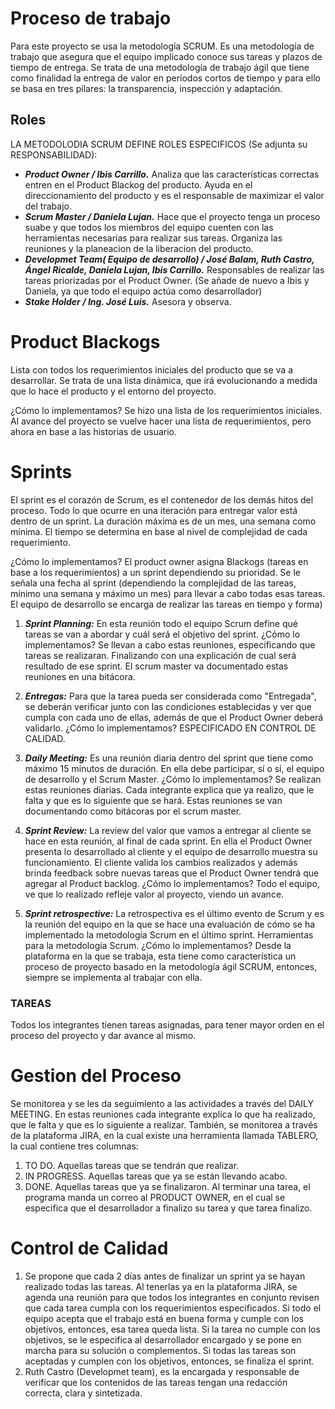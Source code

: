 # Proceso de trabajo
Para este proyecto se usa la metodología SCRUM. Es una metodología de trabajo que asegura que el equipo implicado conoce sus tareas y plazos de tiempo de entrega. Se trata de una metodología de trabajo ágil que tiene como finalidad la entrega de valor en períodos cortos de tiempo y para ello se basa en tres pilares: la transparencia, inspección y adaptación.

## Roles
LA METODOLODIA SCRUM DEFINE ROLES ESPECIFICOS (Se adjunta su RESPONSABILIDAD):
+  ***Product Owner / Ibis Carrillo.*** Analiza que las características correctas entren en el Product Blackog del producto. Ayuda en el direccionamiento del producto y es el responsable de maximizar el valor del trabajo.
+  ***Scrum Master / Daniela Lujan.*** Hace que el proyecto tenga un proceso suabe y que todos los miembros del equipo cuenten con las herramientas necesarias para realizar sus tareas. Organiza las reuniones y la planeacion de la liberacion del producto.
+  ***Developmet Team( Equipo de desarrollo) / José Balam, Ruth Castro, Ángel Ricalde, Daniela Lujan, Ibis Carrillo.*** Responsables de realizar las tareas priorizadas por el Product Owner. (Se añade de nuevo a Ibis y Daniela, ya que todo el equipo actúa como desarrollador)
+  ***Stake Holder / Ing. José Luis.*** Asesora y observa.


# Product Blackogs #
Lista con todos los requerimientos iniciales del producto que se va a desarrollar. Se trata de una lista dinámica, que irá evolucionando a medida que lo hace el producto y el entorno del proyecto.

¿Cómo lo implementamos? Se hizo una lista de los requerimientos iniciales. Al avance del proyecto se vuelve hacer una lista de requerimientos, pero ahora en base a las historias de usuario.

# Sprints #
El sprint es el corazón de Scrum, es el contenedor de los demás hitos del proceso. Todo lo que ocurre en una iteración para entregar valor está dentro de un sprint. La duración máxima es de un mes, una semana como mínima. El tiempo se determina en base al nivel de complejidad de cada requerimiento. 

¿Cómo lo implementamos? El product owner asigna Blackogs (tareas en base a los requerimientos) a un sprint dependiendo su prioridad. Se le señala una fecha al sprint (dependiendo la complejidad de las tareas, mínimo una semana y máximo un mes) para llevar a cabo todas esas tareas. El equipo de desarrollo se encarga de realizar las tareas en tiempo y forma)


1.  ***Sprint Planning:*** En esta reunión todo el equipo Scrum define qué tareas se van a abordar y cuál será el objetivo del sprint.
¿Cómo lo implementamos? Se llevan a cabo estas reuniones, especificando que tareas se realizaran. Finalizando con una explicación de cual será resultado de ese sprint. El scrum master va documentado estas reuniones en una bitácora.

2.  ***Entregas:*** Para que la tarea pueda ser considerada como "Entregada", se deberán verificar junto con las condiciones establecidas y ver que cumpla con cada uno de ellas, además de que el Product Owner deberá validarlo.
¿Cómo lo implementamos? ESPECIFICADO EN CONTROL DE CALIDAD.

3.	***Daily Meeting:*** Es una reunión diaria dentro del sprint que tiene como máximo 15 minutos de duración. En ella debe participar, sí  o  sí,  el  equipo  de  desarrollo  y  el  Scrum  Master.
¿Cómo lo implementamos? Se realizan estas reuniones diarias. Cada integrante explica que ya realizo, que le falta y que es lo siguiente que se hará. Estas reuniones se van documentando como bitácoras por el scrum master.

4.	***Sprint Review:*** La review del valor que vamos a entregar al cliente se hace en esta reunión, al final de cada sprint. En ella el Product Owner presenta lo desarrollado al  cliente  y  el  equipo  de  desarrollo  muestra  su  funcionamiento.  El  cliente  valida  los cambios  realizados  y  además  brinda  feedback  sobre  nuevas  tareas  que  el  Product Owner tendrá que agregar al Product backlog.
¿Cómo lo implementamos? Todo el equipo, ve que lo realizado refleje valor al proyecto, viendo un avance.

5.	***Sprint retrospective:*** La retrospectiva es el último evento de Scrum y es la reunión del equipo en la que se hace una evaluación de cómo se ha implementado la metodología Scrum en el último sprint. Herramientas para la metodología Scrum.
¿Cómo lo implementamos? Desde la plataforma en la que se trabaja, esta tiene como característica un proceso de proyecto basado en la metodología ágil SCRUM, entonces, siempre se implementa al trabajar con ella.

### TAREAS 
Todos los integrantes tienen tareas asignadas, para tener mayor orden en el proceso del proyecto y dar avance al mismo.

# Gestion del Proceso #
Se monitorea y se les da seguimiento a las actividades a través del DAILY MEETING. En estas reuniones cada integrante explica lo que ha realizado, que le falta y que es lo siguiente a realizar. También, se monitorea a través de la plataforma JIRA, en la cual existe una herramienta llamada TABLERO, la cual contiene tres columnas: 
1.  TO DO. Aquellas tareas que se tendrán que realizar. 
2.  IN PROGRESS. Aquellas tareas que ya se están llevando acabo. 
3.  DONE. Aquellas tareas que ya se finalizaron. Al terminar una tarea, el programa manda un correo al PRODUCT OWNER, en el cual se especifica que el desarrollador a finalizo su tarea y que tarea finalizo.

# Control de Calidad #
1.	Se propone que cada 2 días antes de finalizar un sprint ya se hayan realizado todas las tareas. Al tenerlas ya en la plataforma JIRA, se agenda una reunión para que todos los integrantes en conjunto revisen que cada tarea cumpla con los requerimientos especificados. Si todo el equipo acepta que el trabajo está en buena forma y cumple con los objetivos, entonces, esa tarea queda lista. Si la tarea no cumple con los objetivos, se le especifica al desarrollador encargado y se pone en marcha para su solución o complementos.
Si todas las tareas son aceptadas y cumplen con los objetivos, entonces, se finaliza el sprint.
2.	Ruth Castro (Developmet team), es la encargada y responsable de verificar que los contenidos de las tareas tengan una redacción correcta, clara y sintetizada.


